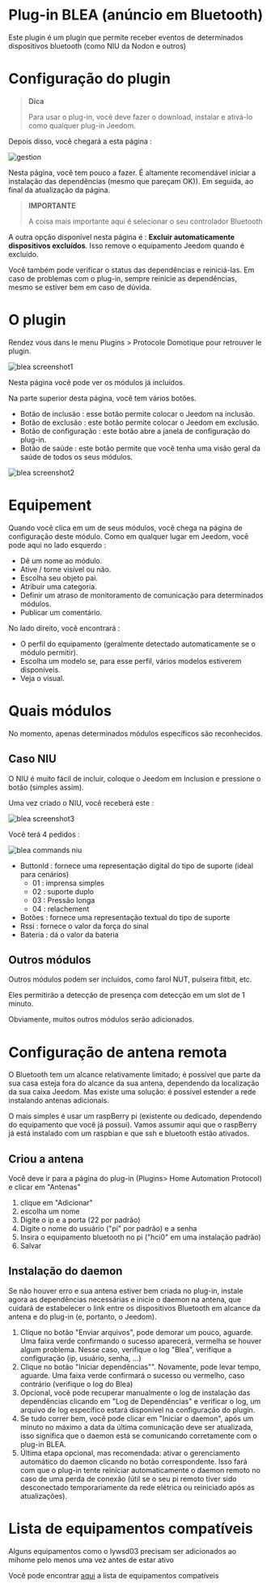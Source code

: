
# Plug-in BLEA (anúncio em Bluetooth)

Este plugin é um plugin que permite receber eventos de determinados dispositivos bluetooth (como NIU da Nodon e outros)

# Configuração do plugin

> **Dica**
>
> Para usar o plug-in, você deve fazer o download, instalar e ativá-lo como qualquer plug-in Jeedom.

Depois disso, você chegará a esta página :

![gestion](../images/gestion.jpg)

Nesta página, você tem pouco a fazer. É altamente recomendável iniciar a instalação das dependências (mesmo que pareçam OK)). Em seguida, ao final da atualização da página.

> **IMPORTANTE**
>
> A coisa mais importante aqui é selecionar o seu controlador Bluetooth

A outra opção disponível nesta página é : **Excluir automaticamente dispositivos excluídos**. Isso remove o equipamento Jeedom quando é excluído.

Você também pode verificar o status das dependências e reiniciá-las. Em caso de problemas com o plug-in, sempre reinicie as dependências, mesmo se estiver bem em caso de dúvida.

# O plugin

Rendez vous dans le menu Plugins &gt; Protocole Domotique pour retrouver le plugin.

![blea screenshot1](../images/blea_screenshot1.jpg)

Nesta página você pode ver os módulos já incluídos.

Na parte superior desta página, você tem vários botões.

- Botão de inclusão : esse botão permite colocar o Jeedom na inclusão.
- Botão de exclusão : este botão permite colocar o Jeedom em exclusão.
- Botão de configuração : este botão abre a janela de configuração do plug-in.
- Botão de saúde : este botão permite que você tenha uma visão geral da saúde de todos os seus módulos.

![blea screenshot2](../images/blea_screenshot2.jpg)

# Equipement

Quando você clica em um de seus módulos, você chega na página de configuração deste módulo. Como em qualquer lugar em Jeedom, você pode aqui no lado esquerdo :

- Dê um nome ao módulo.
- Ative / torne visível ou não.
- Escolha seu objeto pai.
- Atribuir uma categoria.
- Definir um atraso de monitoramento de comunicação para determinados módulos.
- Publicar um comentário.

No lado direito, você encontrará :

- O perfil do equipamento (geralmente detectado automaticamente se o módulo permitir).
- Escolha um modelo se, para esse perfil, vários modelos estiverem disponíveis.
- Veja o visual.

# Quais módulos

No momento, apenas determinados módulos específicos são reconhecidos.

## Caso NIU

O NIU é muito fácil de incluir, coloque o Jeedom em Inclusion e pressione o botão (simples assim).

Uma vez criado o NIU, você receberá este :

![blea screenshot3](../images/blea_screenshot3.jpg)

Você terá 4 pedidos :

![blea commands niu](../images/blea_commands_niu.jpg)

- ButtonId : fornece uma representação digital do tipo de suporte (ideal para cenários)
  - 01 : imprensa simples
  - 02 : suporte duplo
  - 03 : Pressão longa
  - 04 : relachement
- Botões : fornece uma representação textual do tipo de suporte
- Rssi : fornece o valor da força do sinal
- Bateria : dá o valor da bateria

## Outros módulos

Outros módulos podem ser incluídos, como farol NUT, pulseira fitbit, etc.

Eles permitirão a detecção de presença com detecção em um slot de 1 minuto.

Obviamente, muitos outros módulos serão adicionados.

# Configuração de antena remota

O Bluetooth tem um alcance relativamente limitado; é possível que parte da sua casa esteja fora do alcance da sua antena, dependendo da localização da sua caixa Jeedom.
Mas existe uma solução: é possível estender a rede instalando antenas adicionais.

O mais simples é usar um raspBerry pi (existente ou dedicado, dependendo do equipamento que você já possui). Vamos assumir aqui que o raspBerry já está instalado com um raspbian e que ssh e bluetooth estão ativados.

## Criou a antena

Você deve ir para a página do plug-in (Plugins> Home Automation Protocol) e clicar em "Antenas"

1) clique em "Adicionar"
2) escolha um nome
3) Digite o ip e a porta (22 por padrão)
4) Digite o nome do usuário ("pi" por padrão) e a senha
5) Insira o equipamento bluetooth no pi ("hci0" em uma instalação padrão)
6) Salvar

## Instalação do daemon

Se não houver erro e sua antena estiver bem criada no plug-in, instale agora as dependências necessárias e inicie o daemon na antena, que cuidará de estabelecer o link entre os dispositivos Bluetooth em alcance da antena e do plug-in (e, portanto, o Jeedom).

1) Clique no botão "Enviar arquivos", pode demorar um pouco, aguarde. Uma faixa verde confirmando o sucesso aparecerá, vermelha se houver algum problema. Nesse caso, verifique o log "Blea", verifique a configuração (ip, usuário, senha, ...)
2) Clique no botão "Iniciar dependências"". Novamente, pode levar tempo, aguarde. Uma faixa verde confirmará o sucesso ou vermelho, caso contrário (verifique o log do Blea)
3) Opcional, você pode recuperar manualmente o log de instalação das dependências clicando em "Log de Dependências" e verificar o log, um arquivo de log específico estará disponível na configuração do plugin.
4) Se tudo correr bem, você pode clicar em "Iniciar o daemon", após um minuto no máximo a data da última comunicação deve ser atualizada, isso significa que o daemon está se comunicando corretamente com o plug-in BLEA.
5) Última etapa opcional, mas recomendada: ativar o gerenciamento automático do daemon clicando no botão correspondente. Isso fará com que o plug-in tente reiniciar automaticamente o daemon remoto no caso de uma perda de conexão (útil se o seu pi remoto tiver sido desconectado temporariamente da rede elétrica ou reiniciado após as atualizações).


# Lista de equipamentos compatíveis

Alguns equipamentos como o lywsd03 precisam ser adicionados ao mihome pelo menos uma vez antes de estar ativo

Você pode encontrar [aqui](https://compatibility.jeedom.com/index.php?v=d&p=home&search=&plugin=blea) a lista de equipamentos compatíveis
